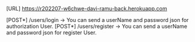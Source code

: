 [URL] https://r202207-w6chwe-davi-ramu-back.herokuapp.com

[POST*] /users/login -> You can send a userName and password json for authorization User.
[POST*] /users/register -> You can send a userName and password json for register User.
